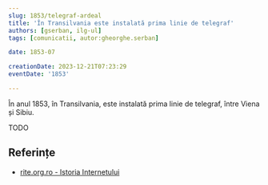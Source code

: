 ```yaml
---
slug: 1853/telegraf-ardeal
title: 'În Transilvania este instalată prima linie de telegraf'
authors: [gserban, ilg-ul]
tags: [comunicatii, autor:gheorghe.serban]

date: 1853-07

creationDate: 2023-12-21T07:23:29
eventDate: '1853'

---
```


În anul 1853, în Transilvania, este instalată prima linie de telegraf,
între Viena și Sibiu.

<!-- truncate -->

TODO

## Referințe

- [rite.org.ro - Istoria Internetului](https://rite.org.ro/istoria-internetului/)
